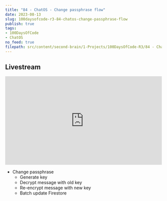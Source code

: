 ```yaml
---
title: "84 - ChatOS - Change passphrase flow"
date: 2023-08-13
slug: 100daysofcode-r3-84-chatos-change-passphrase-flow
publish: true
tags:
- 100DaysOfCode
- ChatOS
no_feed: true
filepath: src/content/second-brain/1-Projects/100DaysOfCode-R3/84 - ChatOS - Change passphrase flow.md
---
```


## Livestream

<iframe width="100%" style="aspect-ratio: 16 / 9;" src="https://www.youtube.com/embed/LupDIRHeDZ0" title="YouTube video player" frameborder="0" allow="accelerometer; autoplay; clipboard-write; encrypted-media; gyroscope; picture-in-picture; web-share" allowfullscreen></iframe>

* Change passphrase
  * Generate key
  * Decrypt message with old key
  * Re-encrypt message with new key
  * Batch update Firestore
